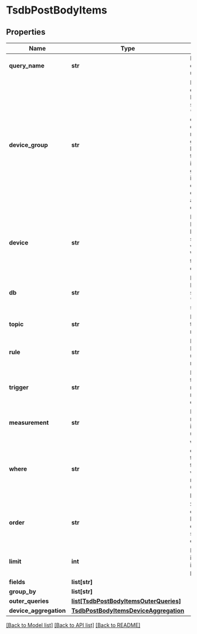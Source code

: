 # TsdbPostBodyItems

## Properties
Name | Type | Description | Notes
------------ | ------------- | ------------- | -------------
**query_name** | **str** | Name of the query object. Optional. Not used for now | [optional] 
**device_group** | **str** | Name of the deviceGroup(s). Multiple device groups should be separated by &#39;,&#39;. This can be used in combination with device, but is not mandatory. If device is given, then query will be executed only for that particular devices in the given device group, else all devices in group will be considered. Given devices will be applicable for all give device-groups. | [optional] 
**device** | **str** | Name of the device. Multiple device should be separated by &#39;,&#39;. This should be used along with deviceGroup. Without deviceGroup, this config will not be considered | [optional] 
**db** | **str** | Name of the database. Multiple databases should be separated by &#39;,&#39;. &#39;*&#39; can be used to specify all databases. | [optional] 
**topic** | **str** | Name of Healthbot topic. Optional if measurement is used | [optional] 
**rule** | **str** | Name of Healthbot rule. Required if topic is used. Optional if measurement is used | [optional] 
**trigger** | **str** | Name of Healthbot trigger. Optional if measurement is used or rule table is being queried | [optional] 
**measurement** | **str** | Name of the measurement. Optional if topic/rule/trigger is used | [optional] 
**where** | **str** | Where clause filters data based on fields, tags, and/or timestamps. Eg: where&#x3D;\&quot;interface-name\&quot; &#x3D; &#39;ge-0/0/1&#39; and \&quot;in-pkts\&quot; &gt; 0 | [optional] 
**order** | **str** | Sort points in descending order based on time. By default points will be sorted in ascending order. Eg: order&#x3D;desc | [optional] 
**limit** | **int** | Limit number of points in the result. If groupBy is used limit is applied per group. Eg: limit&#x3D;10 | [optional] 
**fields** | **list[str]** |  | [optional] 
**group_by** | **list[str]** |  | [optional] 
**outer_queries** | [**list[TsdbPostBodyItemsOuterQueries]**](TsdbPostBodyItemsOuterQueries.md) |  | [optional] 
**device_aggregation** | [**TsdbPostBodyItemsDeviceAggregation**](TsdbPostBodyItemsDeviceAggregation.md) |  | [optional] 

[[Back to Model list]](../README.md#documentation-for-models) [[Back to API list]](../README.md#documentation-for-api-endpoints) [[Back to README]](../README.md)


